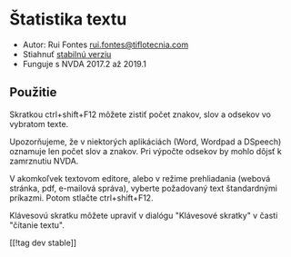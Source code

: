 # Štatistika textu #

* Autor: Rui Fontes <rui.fontes@tiflotecnia.com>
* Stiahnuť [stabilnú verziu][1]
* Funguje s NVDA 2017.2 až 2019.1

## Použitie ##
Skratkou ctrl+shift+F12 môžete zistiť počet znakov, slov a odsekov vo
vybratom texte.

Upozorňujeme, že v niektorých aplikáciách (Word, Wordpad a DSpeech) oznamuje
len počet slov a znakov. Pri výpočte odsekov by mohlo dôjsť k zamrznutiu
NVDA.

V akomkoľvek textovom editore, alebo v režime prehliadania (webová stránka,
pdf, e-mailová správa), vyberte požadovaný text štandardnými príkazmi. Potom
stlačte ctrl+shift+F12.

Klávesovú skratku môžete upraviť v dialógu "Klávesové skratky" v časti
"čítanie textu".

[[!tag dev stable]]

[1]: https://addons.nvda-project.org/files/get.php?file=wc
